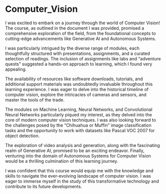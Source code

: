 # Computer_Vision
I was excited to embark on a journey through the world of Computer Vision! The course, as outlined in the document I was provided, promised a comprehensive exploration of the field, from the foundational concepts to cutting-edge advancements like Generative AI and Autonomous Systems.

I was particularly intrigued by the diverse range of modules, each thoughtfully structured with presentations, assignments, and a curated selection of readings. The inclusion of assignments like labs and “adventure quests” suggested a hands-on approach to learning, which I found very appealing. 

The availability of resources like software downloads, tutorials, and additional support materials was undoubtedly invaluable throughout this learning experience. I was eager to delve into the historical timeline of computer vision, explore the intricacies of cameras and sensors, and master the tools of the trade.

The modules on Machine Learning, Neural Networks, and Convolutional Neural Networks particularly piqued my interest, as they delved into the core of modern computer vision techniques. I was also looking forward to the challenges posed by the “Chihuahua or Muffin” image classification tasks and the opportunity to work with datasets like Pascal VOC 2007 for object detection.

The exploration of video analysis and generation, along with the fascinating realm of Generative AI, promised to be an exciting endeavor. Finally, venturing into the domain of Autonomous Systems for Computer Vision would be a thrilling culmination of this learning journey.

I was confident that this course would equip me with the knowledge and skills to navigate the ever-evolving landscape of computer vision. I was eager to immerse myself in the study of this transformative technology and contribute to its future developments.
